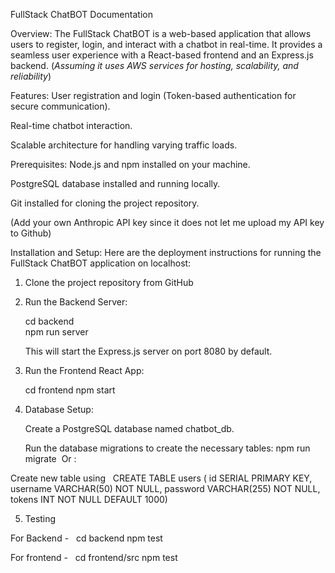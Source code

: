 FullStack ChatBOT Documentation

Overview:
The FullStack ChatBOT is a web-based application that allows users to register, login, and interact with a chatbot in real-time. It provides a seamless user experience with a React-based frontend and an Express.js backend. (*Assuming it uses AWS services for hosting, scalability, and reliability*)

Features:
User registration and login (Token-based authentication for secure communication).

Real-time chatbot interaction.

Scalable architecture for handling varying traffic loads.

Prerequisites:
Node.js and npm installed on your machine.

PostgreSQL database installed and running locally.

Git installed for cloning the project repository.

(Add your own Anthropic API key since it does not let me upload my API key to Github)

Installation and Setup:
Here are the deployment instructions for running the FullStack ChatBOT application on localhost:

1. Clone the project repository from GitHub 

2. Run the Backend Server: 

    cd backend     
    npm run server

    This will start the Express.js server on port 8080 by default.

3. Run the Frontend React App:
    
     cd frontend
     npm start 

4. Database Setup:

    Create a PostgreSQL database named chatbot_db.
   
    Run the database migrations to create the necessary tables:
    npm run migrate
 Or :

Create new table using   CREATE TABLE users (
  id SERIAL PRIMARY KEY,
  username VARCHAR(50) NOT NULL,
  password VARCHAR(255) NOT NULL,
  tokens INT NOT NULL DEFAULT 1000)

5. Testing  

For Backend -   cd backend 
npm test

For frontend -   cd frontend/src
npm test
